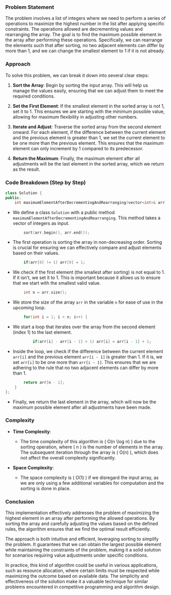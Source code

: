 ### Problem Statement

The problem involves a list of integers where we need to perform a series of operations to maximize the highest number in the list after applying specific constraints. The operations allowed are decrementing values and rearranging the array. The goal is to find the maximum possible element in the array after performing these operations. Specifically, we can rearrange the elements such that after sorting, no two adjacent elements can differ by more than 1, and we can change the smallest element to 1 if it is not already.

### Approach

To solve this problem, we can break it down into several clear steps:

1. **Sort the Array**: Begin by sorting the input array. This will help us manage the values easily, ensuring that we can adjust them to meet the required conditions.

2. **Set the First Element**: If the smallest element in the sorted array is not 1, set it to 1. This ensures we are starting with the minimum possible value, allowing for maximum flexibility in adjusting other numbers.

3. **Iterate and Adjust**: Traverse the sorted array from the second element onward. For each element, if the difference between the current element and the previous element is greater than 1, we set the current element to be one more than the previous element. This ensures that the maximum element can only increment by 1 compared to its predecessor.

4. **Return the Maximum**: Finally, the maximum element after all adjustments will be the last element in the sorted array, which we return as the result.

### Code Breakdown (Step by Step)

```cpp
class Solution {
public:
    int maximumElementAfterDecrementingAndRearranging(vector<int>& arr) {
```
- We define a class `Solution` with a public method `maximumElementAfterDecrementingAndRearranging`. This method takes a vector of integers as input.

```cpp
        sort(arr.begin(), arr.end());
```
- The first operation is sorting the array in non-decreasing order. Sorting is crucial for ensuring we can effectively compare and adjust elements based on their values.

```cpp
        if(arr[0] != 1) arr[0] = 1;
```
- We check if the first element (the smallest after sorting) is not equal to 1. If it isn’t, we set it to 1. This is important because it allows us to ensure that we start with the smallest valid value.

```cpp
        int n = arr.size();
```
- We store the size of the array `arr` in the variable `n` for ease of use in the upcoming loop.

```cpp
        for(int i = 1; i < n; i++) {
```
- We start a loop that iterates over the array from the second element (index 1) to the last element.

```cpp
            if(arr[i] - arr[i - 1] > 1) arr[i] = arr[i - 1] + 1;
```
- Inside the loop, we check if the difference between the current element `arr[i]` and the previous element `arr[i - 1]` is greater than 1. If it is, we set `arr[i]` to be one more than `arr[i - 1]`. This ensures that we are adhering to the rule that no two adjacent elements can differ by more than 1.

```cpp
        return arr[n - 1];
    }
};
```
- Finally, we return the last element in the array, which will now be the maximum possible element after all adjustments have been made.

### Complexity

- **Time Complexity**:
  - The time complexity of this algorithm is \( O(n \log n) \) due to the sorting operation, where \( n \) is the number of elements in the array. The subsequent iteration through the array is \( O(n) \), which does not affect the overall complexity significantly.

- **Space Complexity**:
  - The space complexity is \( O(1) \) if we disregard the input array, as we are only using a few additional variables for computation and the sorting is done in place.

### Conclusion

This implementation effectively addresses the problem of maximizing the highest element in an array after performing the allowed operations. By sorting the array and carefully adjusting the values based on the defined rules, the algorithm ensures that we find the optimal result efficiently.

The approach is both intuitive and efficient, leveraging sorting to simplify the problem. It guarantees that we can obtain the largest possible element while maintaining the constraints of the problem, making it a solid solution for scenarios requiring value adjustments under specific conditions.

In practice, this kind of algorithm could be useful in various applications, such as resource allocation, where certain limits must be respected while maximizing the outcome based on available data. The simplicity and effectiveness of the solution make it a valuable technique for similar problems encountered in competitive programming and algorithm design.